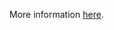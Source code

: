 More information [here](https://docs.bridgecrew.io/docs/ensure-oci-file-system-is-encrypted-with-a-customer-managed-key).
